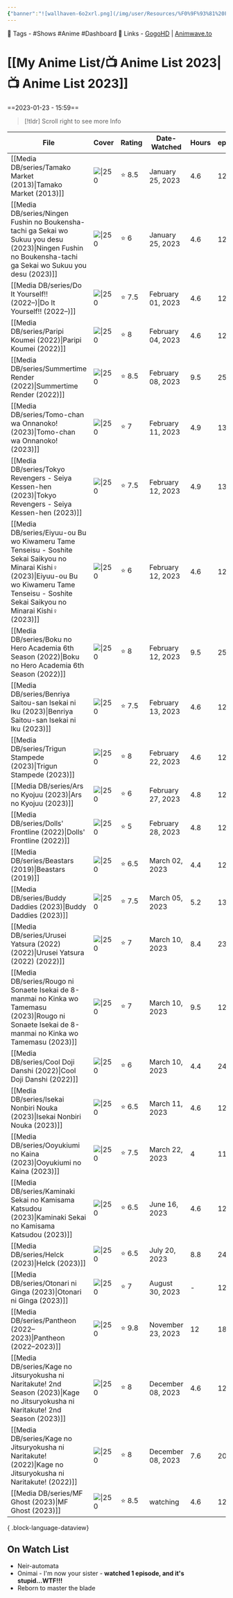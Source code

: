 ```yaml
---
{"banner":"![wallhaven-6o2xrl.png](/img/user/Resources/%F0%9F%93%81%20Files/%F0%9F%93%B8Images/wallhaven-6o2xrl.png)","banner_y":0.513,"cssclasses":["cards"],"number":21,"image":"https://wallpapers-clan.com/wp-content/uploads/2022/12/anime-eyes-gif-pfp-1.gif","dg-publish":true,"banner_icon":"📺","permalink":"/my-anime-list/anime-list-2023/","dgPassFrontmatter":true,"noteIcon":"1","created":"2023-11-14T21:08:39.782+05:30","updated":"2023-12-15T03:38:55.386+05:30"}
---
```


🧶 Tags - #Shows #Anime  #Dashboard 
🔗 Links - [GogoHD](https://gogohd.net) | [Animwave.to](https://aniwave.to/home)
# [[My Anime List/📺 Anime List 2023\|📺 Anime List 2023]]
==2023-01-23 - 15:59==

> [!tldr] Scroll right to see more Info

| File                                                                                                                                                                                                  | Cover                                                                                                                                        | Rating | Date-Watched      | Hours | episodes | duration      | status |
| ----------------------------------------------------------------------------------------------------------------------------------------------------------------------------------------------------- | -------------------------------------------------------------------------------------------------------------------------------------------- | ------ | ----------------- | ----- | -------- | ------------- | ------ |
| [[Media DB/series/Tamako Market (2013)\|Tamako Market (2013)]]                                                                                                                                     | ![\|250](https://cdn.myanimelist.net/images/anime/1669/122434.jpg)                                                                           | ⭐ 8.5  | January 25, 2023  | 4.6   | 12       | 23 min per ep | \-     |
| [[Media DB/series/Ningen Fushin no Boukensha-tachi ga Sekai wo Sukuu you desu (2023)\|Ningen Fushin no Boukensha-tachi ga Sekai wo Sukuu you desu (2023)]]                                         | ![\|250](https://cdn.myanimelist.net/images/anime/1446/131578.jpg)                                                                           | ⭐ 6    | January 25, 2023  | 4.6   | 12       | 23 min per ep | \-     |
| [[Media DB/series/Do It Yourself!! (2022–)\|Do It Yourself!! (2022–)]]                                                                                                                             | ![\|250](https://m.media-amazon.com/images/M/MV5BMWJkMzI1NGItMTZkZi00ZWEzLWE3NzItOWM2YjZkNTM3MTIyXkEyXkFqcGdeQXVyODMyNTM0MjM@._V1_SX300.jpg) | ⭐ 7.5  | February 01, 2023 | 4.6   | 12       | 23 min per ep | \-     |
| [[Media DB/series/Paripi Koumei (2022)\|Paripi Koumei (2022)]]                                                                                                                                     | ![\|250](https://cdn.myanimelist.net/images/anime/1970/122297.jpg)                                                                           | ⭐ 8    | February 04, 2023 | 4.6   | 12       | 23 min per ep | \-     |
| [[Media DB/series/Summertime Render (2022)\|Summertime Render (2022)]]                                                                                                                             | ![\|250](https://cdn.myanimelist.net/images/anime/1120/120796.jpg)                                                                           | ⭐ 8.5  | February 08, 2023 | 9.5   | 25       | 23 min per ep | \-     |
| [[Media DB/series/Tomo-chan wa Onnanoko! (2023)\|Tomo-chan wa Onnanoko! (2023)]]                                                                                                                   | ![\|250](https://cdn.myanimelist.net/images/anime/1444/131828.jpg)                                                                           | ⭐ 7    | February 11, 2023 | 4.9   | 13       | 23 min per ep | \-     |
| [[Media DB/series/Tokyo Revengers - Seiya Kessen-hen (2023)\|Tokyo Revengers - Seiya Kessen-hen (2023)]]                                                                                           | ![\|250](https://cdn.myanimelist.net/images/anime/1773/132313.jpg)                                                                           | ⭐ 7.5  | February 12, 2023 | 4.9   | 13       | 23 min per ep | \-     |
| [[Media DB/series/Eiyuu-ou Bu wo Kiwameru Tame Tenseisu - Soshite Sekai Saikyou no Minarai Kishi♀ (2023)\|Eiyuu-ou Bu wo Kiwameru Tame Tenseisu - Soshite Sekai Saikyou no Minarai Kishi♀ (2023)]] | ![\|250](https://cdn.myanimelist.net/images/anime/1044/129594.jpg)                                                                           | ⭐ 6    | February 12, 2023 | 4.6   | 12       | 23 min per ep | \-     |
| [[Media DB/series/Boku no Hero Academia 6th Season (2022)\|Boku no Hero Academia 6th Season (2022)]]                                                                                               | ![\|250](https://cdn.myanimelist.net/images/anime/1483/126005.jpg)                                                                           | ⭐ 8    | February 12, 2023 | 9.5   | 25       | 23 min per ep | \-     |
| [[Media DB/series/Benriya Saitou-san Isekai ni Iku (2023)\|Benriya Saitou-san Isekai ni Iku (2023)]]                                                                                               | ![\|250](https://cdn.myanimelist.net/images/anime/1805/132335.jpg)                                                                           | ⭐ 7.5  | February 13, 2023 | 4.6   | 12       | 23 min per ep | \-     |
| [[Media DB/series/Trigun Stampede (2023)\|Trigun Stampede (2023)]]                                                                                                                                 | ![\|250](https://cdn.myanimelist.net/images/anime/1426/129194.jpg)                                                                           | ⭐ 8    | February 22, 2023 | 4.6   | 12       | 23 min per ep | \-     |
| [[Media DB/series/Ars no Kyojuu (2023)\|Ars no Kyojuu (2023)]]                                                                                                                                     | ![\|250](https://cdn.myanimelist.net/images/anime/1588/132161.jpg)                                                                           | ⭐ 6    | February 27, 2023 | 4.8   | 12       | 24 min per ep | \-     |
| [[Media DB/series/Dolls' Frontline (2022)\|Dolls' Frontline (2022)]]                                                                                                                               | ![\|250](https://cdn.myanimelist.net/images/anime/1783/118956.jpg)                                                                           | ⭐ 5    | February 28, 2023 | 4.8   | 12       | 24 min per ep | \-     |
| [[Media DB/series/Beastars (2019)\|Beastars (2019)]]                                                                                                                                               | ![\|250](https://cdn.myanimelist.net/images/anime/1234/102008.jpg)                                                                           | ⭐ 6.5  | March 02, 2023    | 4.4   | 12       | 22 min per ep | \-     |
| [[Media DB/series/Buddy Daddies (2023)\|Buddy Daddies (2023)]]                                                                                                                                     | ![\|250](https://cdn.myanimelist.net/images/anime/1183/132462.jpg)                                                                           | ⭐ 7.5  | March 05, 2023    | 5.2   | 13       | 24 min per ep | \-     |
| [[Media DB/series/Urusei Yatsura (2022) (2022)\|Urusei Yatsura (2022) (2022)]]                                                                                                                     | ![\|250](https://cdn.myanimelist.net/images/anime/1233/129144.jpg)                                                                           | ⭐ 7    | March 10, 2023    | 8.4   | 23       | 22 min per ep | \-     |
| [[Media DB/series/Rougo ni Sonaete Isekai de 8-manmai no Kinka wo Tamemasu (2023)\|Rougo ni Sonaete Isekai de 8-manmai no Kinka wo Tamemasu (2023)]]                                               | ![\|250](https://cdn.myanimelist.net/images/anime/1890/131473.jpg)                                                                           | ⭐ 7    | March 10, 2023    | 9.5   | 12       | 23 min per ep | \-     |
| [[Media DB/series/Cool Doji Danshi (2022)\|Cool Doji Danshi (2022)]]                                                                                                                               | ![\|250](https://cdn.myanimelist.net/images/anime/1123/134677.jpg)                                                                           | ⭐ 6    | March 10, 2023    | 4.4   | 24       | 11 min per ep | \-     |
| [[Media DB/series/Isekai Nonbiri Nouka (2023)\|Isekai Nonbiri Nouka (2023)]]                                                                                                                       | ![\|250](https://cdn.myanimelist.net/images/anime/1983/132329.jpg)                                                                           | ⭐ 6.5  | March 11, 2023    | 4.6   | 12       | 23 min per ep | \-     |
| [[Media DB/series/Ooyukiumi no Kaina (2023)\|Ooyukiumi no Kaina (2023)]]                                                                                                                           | ![\|250](https://cdn.myanimelist.net/images/anime/1064/131833.jpg)                                                                           | ⭐ 7.5  | March 22, 2023    | 4     | 11       | 22 min per ep | \-     |
| [[Media DB/series/Kaminaki Sekai no Kamisama Katsudou (2023)\|Kaminaki Sekai no Kamisama Katsudou (2023)]]                                                                                         | ![\|250](https://cdn.myanimelist.net/images/anime/1794/135148.jpg)                                                                           | ⭐ 6.5  | June 16, 2023     | 4.6   | 12       | 23 min per ep | \-     |
| [[Media DB/series/Helck (2023)\|Helck (2023)]]                                                                                                                                                     | ![\|250](https://cdn.myanimelist.net/images/anime/1879/133302.jpg)                                                                           | ⭐ 6.5  | July 20, 2023     | 8.8   | 24       | 22 min per ep | \-     |
| [[Media DB/series/Otonari ni Ginga (2023)\|Otonari ni Ginga (2023)]]                                                                                                                               | ![\|250](https://cdn.myanimelist.net/images/anime/1091/135041.jpg)                                                                           | ⭐ 7    | August 30, 2023   | \-    | 12       | 24 min per ep | \-     |
| [[Media DB/series/Pantheon (2022–2023)\|Pantheon (2022–2023)]]                                                                                                                                     | ![\|250](https://m.media-amazon.com/images/M/MV5BYWRiZGUyNWYtOGQ0Ny00YWY3LWIwN2MtYjhhMmExNDE3YzY4XkEyXkFqcGdeQXVyMTM1MTE1NDMx._V1_SX300.jpg) | ⭐ 9.8  | November 23, 2023 | 12    | 18       | 45 minutes    | \-     |
| [[Media DB/series/Kage no Jitsuryokusha ni Naritakute! 2nd Season (2023)\|Kage no Jitsuryokusha ni Naritakute! 2nd Season (2023)]]                                                                 | ![\|250](https://cdn.myanimelist.net/images/anime/1622/139331.jpg)                                                                           | ⭐ 8    | December 08, 2023 | 4.6   | 12       | 23 min per ep | \-     |
| [[Media DB/series/Kage no Jitsuryokusha ni Naritakute! (2022)\|Kage no Jitsuryokusha ni Naritakute! (2022)]]                                                                                       | ![\|250](https://cdn.myanimelist.net/images/anime/1874/121869.jpg)                                                                           | ⭐ 8    | December 08, 2023 | 7.6   | 20       | 23 min per ep | \-     |
| [[Media DB/series/MF Ghost (2023)\|MF Ghost (2023)]]                                                                                                                                               | ![\|250](https://cdn.myanimelist.net/images/anime/1249/132348.jpg)                                                                           | ⭐ 8.5  | watching          | 4.6   | 12       | 23 min per ep | \-     |

{ .block-language-dataview}
## On Watch List
- Neir-automata
- Onimai - I'm now your sister - __watched 1 episode, and it's stupid...WTF!!!__
- Reborn to master the blade